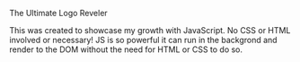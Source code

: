The Ultimate Logo Reveler

This was created to showcase my growth with JavaScript.  No CSS or HTML involved or necessary!  JS is so powerful it can run in the backgrond and render to the DOM without the need for HTML or CSS to do so.
